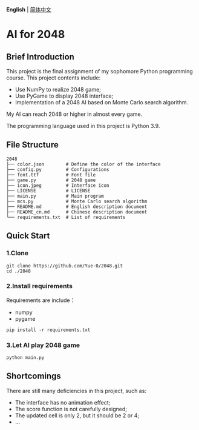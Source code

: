 __English__ | [简体中文](README_cn.md)

# AI for 2048

## Brief Introduction

This project is the final assignment of my sophomore Python programming course.
This project contents include:

* Use NumPy to realize 2048 game;
* Use PyGame to display 2048 interface;
* Implementation of a 2048 AI based on Monte Carlo search algorithm.

My AI can reach 2048 or higher in almost every game.

The programming language used in this project is Python 3.9.

## File Structure

```
2048
├── color.json        # Define the color of the interface
├── config.py         # Configurations
├── font.ttf          # Font file
├── game.py           # 2048 game
├── icon.jpeg         # Interface icon
├── LICENSE           # LICENSE
├── main.py           # Main program
├── mcs.py            # Monte Carlo search algorithm
├── README.md         # English description document
├── README_cn.md      # Chinese description document
└── requirements.txt  # List of requirements
```

## Quick Start

### 1.Clone

```shell
git clone https://github.com/Yue-0/2048.git
cd ./2048
```

### 2.Install requirements

Requirements are include：
* numpy
* pygame

```shell
pip install -r requirements.txt
```

### 3.Let AI play 2048 game

```shell
python main.py
```

## Shortcomings

There are still many deficiencies in this project, such as:

* The interface has no animation effect;
* The score function is not carefully designed;
* The updated cell is only 2, but it should be 2 or 4;
* ...
